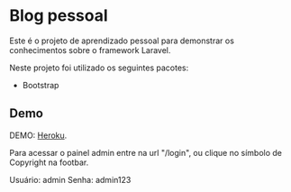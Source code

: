 # Blog pessoal

Este é o projeto de aprendizado pessoal para demonstrar os conhecimentos sobre o
framework Laravel.

Neste projeto foi utilizado os seguintes pacotes:
* Bootstrap


## Demo
DEMO: [Heroku](https://personalbloglaravel.herokuapp.com).

Para acessar o painel admin entre na url "/login", ou clique no símbolo de Copyright na footbar.

Usuário: admin Senha: admin123
